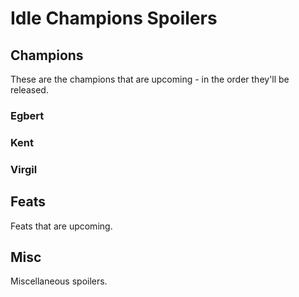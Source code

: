 # Idle Champions Spoilers

## Champions
These are the champions that are upcoming - in the order they'll be released.

### Egbert

### Kent

### Virgil

## Feats
Feats that are upcoming.

## Misc
Miscellaneous spoilers.